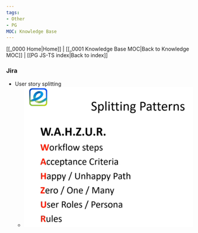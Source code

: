 ```yaml
---
tags:
- Other
- PG
MOC: Knowledge Base
---
```

[[_0000 Home|Home]] | [[_0001 Knowledge Base MOC|Back to Knowledge MOC]] | [[PG JS-TS index|Back to index]]
### Jira
- User story splitting
	- ![Splitting](assets/Screenshot%20from%202025-09-04%2013-36-01.png)